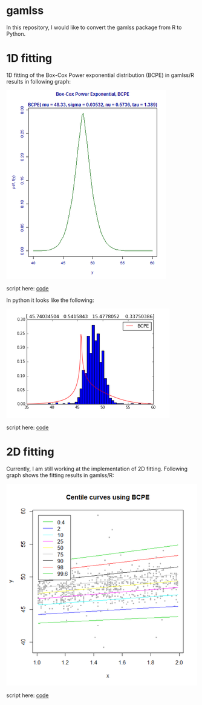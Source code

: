 # gamlss
In this repository, I would like to convert the gamlss package from R to Python.

# 1D fitting
1D fitting of the Box-Cox Power exponential distribution (BCPE) in gamlss/R results in following graph:

![gamlss 1D](1D/BCPE/Rplot_BCPE.png)

script here: [code](1D/BCPE/gamlss_BCPE_fitting.R)

In python it looks like the following:

![python 1D](1D/BCPE/Python_BCPE.png)

script here: [code](1D/BCPE/gamlss_BCPE_fitting.py)

# 2D fitting
Currently, I am still working at the implementation of 2D fitting.
Following graph shows the fitting results in gamlss/R:

![gamlss 2D](2D/BCPE/Rplot_BCPE_2D.png)

script here: [code](2D/BCPE/percentiles_BCPE.R)
